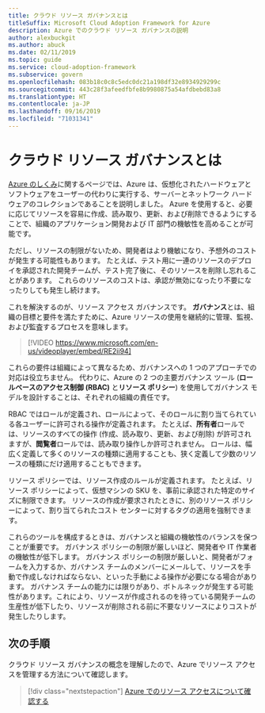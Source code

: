 ```yaml
---
title: クラウド リソース ガバナンスとは
titleSuffix: Microsoft Cloud Adoption Framework for Azure
description: Azure でのクラウド リソース ガバナンスの説明
author: alexbuckgit
ms.author: abuck
ms.date: 02/11/2019
ms.topic: guide
ms.service: cloud-adoption-framework
ms.subservice: govern
ms.openlocfilehash: 083b18c0c8c5edc0dc21a198df32e8934929299c
ms.sourcegitcommit: 443c28f3afeedfbfe8b9980875a54afdbebd83a8
ms.translationtype: HT
ms.contentlocale: ja-JP
ms.lasthandoff: 09/16/2019
ms.locfileid: "71031341"
---
```

<!-- markdownlint-disable MD026 -->

# <a name="what-is-cloud-resource-governance"></a>クラウド リソース ガバナンスとは

[Azure のしくみ](../../getting-started/what-is-azure.md)に関するページでは、Azure は、仮想化されたハードウェアとソフトウェアをユーザーの代わりに実行する、サーバーとネットワーク ハードウェアのコレクションであることを説明しました。 Azure を使用すると、必要に応じてリソースを容易に作成、読み取り、更新、および削除できるようにすることで、組織のアプリケーション開発および IT 部門の機敏性を高めることが可能です。

ただし、リソースの制限がないため、開発者はより機敏になり、予想外のコストが発生する可能性もあります。 たとえば、テスト用に一連のリソースのデプロイを承認された開発チームが、テスト完了後に、そのリソースを削除し忘れることがあります。 これらのリソースのコストは、承認が無効になったり不要になったりしても発生し続けます。

これを解決するのが、リソース アクセス ガバナンスです。 **ガバナンス**とは、組織の目標と要件を満たすために、Azure リソースの使用を継続的に管理、監視、および監査するプロセスを意味します。

<!-- markdownlint-disable MD034 -->

> [!VIDEO https://www.microsoft.com/en-us/videoplayer/embed/RE2ii94]

<!-- markdownlint-enable MD034 -->

これらの要件は組織によって異なるため、ガバナンスへの 1 つのアプローチでの対応は役立ちません。 代わりに、Azure の 2 つの主要ガバナンス ツール (**ロールベースのアクセス制御 (RBAC)** と**リソース ポリシー**) を使用してガバナンス モデルを設計することは、それぞれの組織の責任です。

RBAC ではロールが定義され、ロールによって、そのロールに割り当てられている各ユーザーに許可される操作が定義されます。 たとえば、**所有者**ロールでは、リソースのすべての操作 (作成、読み取り、更新、および削除) が許可されますが、**閲覧者**ロールでは、読み取り操作しか許可されません。 ロールは、幅広く定義して多くのリソースの種類に適用することも、狭く定義して少数のリソースの種類にだけ適用することもできます。

リソース ポリシーでは、リソース作成のルールが定義されます。 たとえば、リソース ポリシーによって、仮想マシンの SKU を、事前に承認された特定のサイズに制限できます。 リソースの作成が要求されたときに、別のリソース ポリシーによって、割り当てられたコスト センターに対するタグの適用を強制できます。

これらのツールを構成するときは、ガバナンスと組織の機敏性のバランスを保つことが重要です。 ガバナンス ポリシーの制限が厳しいほど、開発者や IT 作業者の機敏性が低下します。 ガバナンス ポリシーの制限が厳しいと、開発者がフォームを入力するか、ガバナンス チームのメンバーにメールして、リソースを手動で作成しなければならない、といった手動による操作が必要になる場合があります。 ガバナンス チームの能力には限りがあり、ボトルネックが発生する可能性があります。これにより、リソースが作成されるのを待っている開発チームの生産性が低下したり、リソースが削除される前に不要なリソースによりコストが発生したりします。

## <a name="next-steps"></a>次の手順

クラウド リソース ガバナンスの概念を理解したので、Azure でリソース アクセスを管理する方法について確認します。

> [!div class="nextstepaction"]
> [Azure でのリソース アクセスについて確認する](./resource-access-management.md)
